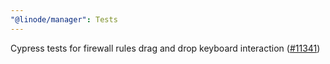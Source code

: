 ```yaml
---
"@linode/manager": Tests
---
```


Cypress tests for firewall rules drag and drop keyboard interaction ([#11341](https://github.com/linode/manager/pull/11341))
